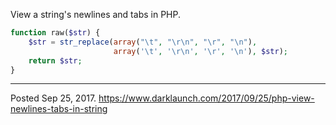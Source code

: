 View a string's newlines and tabs in PHP.

```php
function raw($str) {
    $str = str_replace(array("\t", "\r\n", "\r", "\n"),
                       array('\t', '\r\n', '\r', '\n'), $str);
    return $str;
}
```

---

Posted Sep 25, 2017.
https://www.darklaunch.com/2017/09/25/php-view-newlines-tabs-in-string